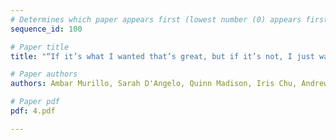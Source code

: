 ```yaml
---
# Determines which paper appears first (lowest number (0) appears first)
sequence_id: 100

# Paper title
title: "“If it’s what I wanted that’s great, but if it’s not, I just wasted time”: Examining the perceived costs/benefits of ML-enhanced developer tooling."

# Paper authors
authors: Ambar Murillo, Sarah D'Angelo, Quinn Madison, Iris Chu, Andrew Macvean 

# Paper pdf
pdf: 4.pdf

---
```

